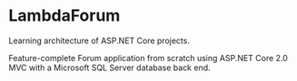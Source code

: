 # LambdaForum

Learning architecture of ASP.NET Core projects.

Feature-complete Forum application from scratch using ASP.NET Core 2.0 MVC with a Microsoft SQL Server database back end. 

